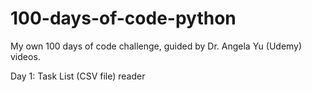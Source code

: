 # 100-days-of-code-python
My own 100 days of code challenge, guided by Dr. Angela Yu (Udemy) videos.

Day 1: Task List (CSV file) reader

